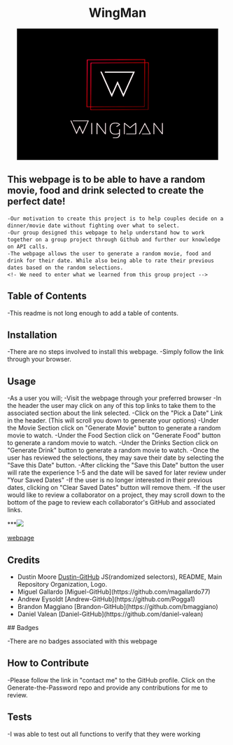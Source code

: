  <h1 align="center">WingMan</h1>  
<p align="center">
    <img width="460" height="300" src="Logo Image\Wingman 3b_edited.jpg">
</p>


## This webpage is to be able to have a random movie, food and drink selected to create the perfect date! 

    -Our motivation to create this project is to help couples decide on a dinner/movie date without fighting over what to select.
    -Our group designed this webpage to help understand how to work together on a group project through Github and further our knowledge on API calls.
    -The webpage allows the user to generate a random movie, food and drink for their date. While also being able to rate their previous dates based on the random selections.
    <!- We need to enter what we learned from this group project -->

## Table of Contents

-This readme is not long enough to add a table of contents.

## Installation

-There are no steps involved to install this webpage.
-Simply follow the link through your browser.

## Usage

-As a user you will;
    -Visit the webpage through your preferred browser
    -In the header the user may click on any of this top links to take them to the associated section about the link selected.
    -Click on the "Pick a Date" Link in the header. (This will scroll you down to generate your options)
    -Under the Movie Section click on "Generate Movie" button to generate a random movie to watch.
    -Under the Food Section click on "Generate Food" button to generate a random movie to watch.
    -Under the Drinks Section click on "Generate Drink" button to generate a random movie to watch.
    -Once the user has reviewed the selections, they may save their date by selecting the "Save this Date" button.
    -After clicking the "Save this Date" button the user will rate the experience 1-5 and the date will be saved for later review under "Your Saved Dates"
    -If the user is no longer interested in their previous dates, clicking on "Clear Saved Dates" button will remove them.
    -If the user would like to review a collaborator on a project, they may scroll down to the bottom of the page to review each collaborator's GitHub and associated links.

    


***<img src="Screen Shot of Webpage"></img>



[webpage](https://dustinm5oly.github.io/WingMan/)


## Credits
<ul>
    <li>Dustin Moore <a href="https://github.com/Dustinm5Oly">Dustin-GitHub</a> 
        JS(randomized selectors), README, Main Repository Organization, Logo.</li>
    <li>Miguel Gallardo [Miguel-GitHub](https://github.com/magallardo77)</li>
    <li>Andrew Eysoldt [Andrew-GitHub](https://github.com/Pogga1)</li>
    <li>Brandon Maggiano [Brandon-GitHub](https://github.com/bmaggiano)</li>
    <li>Daniel Valean [Daniel-GitHub](https://github.com/daniel-valean)</li>
</ul>
## Badges

-There are no badges associated with this webpage

## How to Contribute

-Please follow the link in "contact me" to the GitHub profile. Click on the Generate-the-Password repo and provide any contributions for me to review.

## Tests

-I was able to test out all functions to verify that they were working
